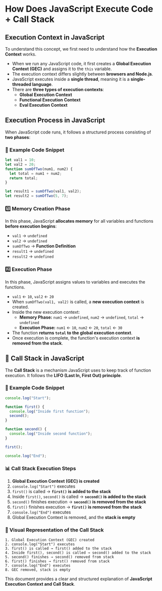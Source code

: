 # How Does JavaScript Execute Code + Call Stack

## Execution Context in JavaScript

To understand this concept, we first need to understand how the **Execution Context** works.

- When we run any JavaScript code, it first creates a **Global Execution Context (GEC)** and assigns it to the `this` variable.
- The execution context differs slightly between **browsers and Node.js**.
- JavaScript executes inside a **single thread**, meaning it is a **single-threaded language**.
- There are **three types of execution contexts**:
  - **Global Execution Context**
  - **Functional Execution Context**
  - **Eval Execution Context**

## Execution Process in JavaScript

When JavaScript code runs, it follows a structured process consisting of **two phases**:

### 🔹 Example Code Snippet

```js
let val1 = 10;
let val2 = 20;
function sumOfTwo(num1, num2) {
  let total = num1 + num2;
  return total;
}

let result1 = sumOfTwo(val1, val2);
let result2 = sumOfTwo(5, 7);
```

### 1️⃣ **Memory Creation Phase**

In this phase, JavaScript **allocates memory** for all variables and functions **before execution begins**:

- `val1` → `undefined`
- `val2` → `undefined`
- `sumOfTwo` → **Function Definition**
- `result1` → `undefined`
- `result2` → `undefined`

### 2️⃣ **Execution Phase**

In this phase, JavaScript assigns values to variables and executes the functions.

- `val1` ← `10`, `val2` ← `20`
- When `sumOfTwo(val1, val2)` is called, a **new execution context** is created.
- Inside the new execution context:
  - **Memory Phase:** `num1` → `undefined`, `num2` → `undefined`, `total` → `undefined`
  - **Execution Phase:** `num1` ← `10`, `num2` ← `20`, `total` ← `30`
- The function **returns `total` to the global execution context**.
- Once execution is complete, the function's execution context **is removed from the stack**.

## 📌 Call Stack in JavaScript

The **Call Stack** is a mechanism JavaScript uses to keep track of function execution. It follows the **LIFO (Last In, First Out) principle**.

### 🔹 Example Code Snippet

```js
console.log("Start");

function first() {
  console.log("Inside first function");
  second();
}

function second() {
  console.log("Inside second function");
}

first();

console.log("End");
```

### 📊 Call Stack Execution Steps

1. **Global Execution Context (GEC) is created**
2. `console.log("Start")` executes
3. `first()` is called → **`first()` is added to the stack**
4. Inside `first()`, `second()` is called → **`second()` is added to the stack**
5. `second()` finishes execution → **`second()` is removed from the stack**
6. `first()` finishes execution → **`first()` is removed from the stack**
7. `console.log("End")` executes
8. Global Execution Context is removed, and the **stack is empty**

### 📌 Visual Representation of the Call Stack

```
1. Global Execution Context (GEC) created
2. console.log("Start") executes
3. first() is called → first() added to the stack
4. Inside first(), second() is called → second() added to the stack
5. second() finishes → second() removed from stack
6. first() finishes → first() removed from stack
7. console.log("End") executes
8. GEC removed, stack is empty
```

This document provides a clear and structured explanation of **JavaScript Execution Context and Call Stack**.

